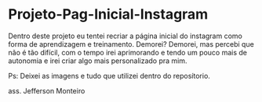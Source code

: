 # Projeto-Pag-Inicial-Instagram

Dentro deste projeto eu tentei recriar a página inicial do instagram como forma de aprendizagem e treinamento. Demorei? Demorei, mas percebi que não é tão difícil,
com o tempo irei aprimorando e tendo um pouco mais de autonomia e irei criar algo mais personalizado pra mim.

Ps: Deixei as imagens e tudo que utilizei dentro do reposítorio.

ass. Jefferson Monteiro
